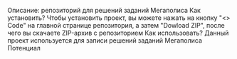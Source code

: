 Описание: репозиторий для решений заданий Мегаполиса
Как установить? Чтобы установить проект, вы можете нажать на кнопку "<> Code" на главной странице репозитория, а затем "Dowload ZIP", после чего вы скачаете ZIP-архив с репозиторием
Как использовать? Данный проект используется для записи решений заданий Мегаполиса Потенциал
